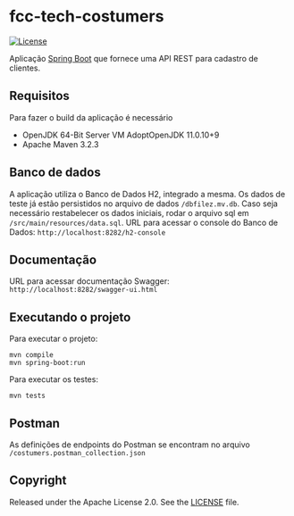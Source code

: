 # fcc-tech-costumers
[![License](http://img.shields.io/:license-apache-blue.svg)](http://www.apache.org/licenses/LICENSE-2.0.html)

Aplicação [Spring Boot](http://projects.spring.io/spring-boot/) que fornece uma API REST para cadastro de clientes. 

## Requisitos

Para fazer o build da aplicação é necessário

- OpenJDK 64-Bit Server VM AdoptOpenJDK 11.0.10+9
- Apache Maven 3.2.3

## Banco de dados
 A aplicação utiliza o Banco de Dados H2, integrado a mesma. Os dados de teste já estão persistidos no arquivo de dados `/dbfilez.mv.db`. Caso seja necessário restabelecer os dados iniciais, rodar o arquivo sql  em `/src/main/resources/data.sql`. 
URL para acessar o console do Banco de Dados: `http://localhost:8282/h2-console`

## Documentação
 URL para acessar documentação Swagger: `http://localhost:8282/swagger-ui.html`
 
## Executando o projeto

Para executar o projeto:

```
mvn compile
mvn spring-boot:run
```
Para executar os testes:
```
mvn tests
```

## Postman

  As definições de endpoints do Postman se encontram no arquivo `/costumers.postman_collection.json`

## Copyright

Released under the Apache License 2.0. See the [LICENSE](https://github.com/codecentric/springboot-sample-app/blob/master/LICENSE) file.

